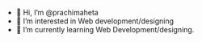 - 👋 Hi, I’m @prachimaheta
- 👀 I’m interested in Web development/designing
- 🌱 I’m currently learning Web Development/designing.
  

<!---
prachimaheta/prachimaheta is a ✨ special ✨ repository because its `README.md` (this file) appears on your GitHub profile.
You can click the Preview link to take a look at your changes.
--->
